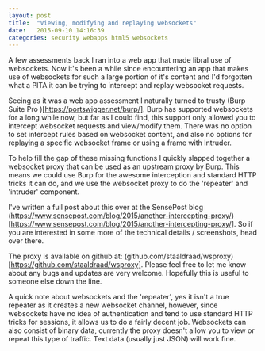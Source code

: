 ```yaml
---
layout: post
title:  "Viewing, modifying and replaying websockets"
date:   2015-09-10 14:16:39
categories: security webapps html5 websockets
---
```


A few assessments back I ran into a web app that made libral use of websockets. Now it's been a while since encountering an app that makes use of websockets for such a large portion of it's content and I'd forgotten what a PITA it can be trying to intercept and replay websocket requests.

Seeing as it was a web app assessment I naturally turned to trusty (Burp Suite Pro )[https://portswigger.net/burp/]. Burp has supported websockets for a long while now, but far as I could find, this support only allowed you to intercept websocket requests and view/modify them. There was no option to set intercept rules based on websocket content, and also no options for replaying a specific websocket frame or using a frame with Intruder.

To help fill the gap of these missing functions I quickly slapped together a websocket proxy that can be used as an upstream proxy by Burp. This means we could use Burp for the awesome interception and standard HTTP tricks it can do, and we use the websocket proxy to do the 'repeater' and 'intruder' component. 

I've written a full post about this over at the SensePost blog (https://www.sensepost.com/blog/2015/another-intercepting-proxy/)[https://www.sensepost.com/blog/2015/another-intercepting-proxy/]. So if you are interested in some more of the technical details / screenshots, head over there.

The proxy is available on github at: (github.com/staaldraad/wsproxy)[https://github.com/staaldraad/wsproxy]. 
Please feel free to let me know about any bugs and updates are very welcome. Hopefully this is useful to someone else down the line. 

A quick note about websockets and the 'repeater', yes it isn't a true repeater as it creates a new websocket channel, however, since websockets have no idea of authentication and tend to use standard HTTP tricks for sessions, it allows us to do a fairly decent job. 
Websockets can also consist of binary data, currently the proxy doesn't allow you to view or repeat this type of traffic. Text data (usually just JSON) will work fine.

